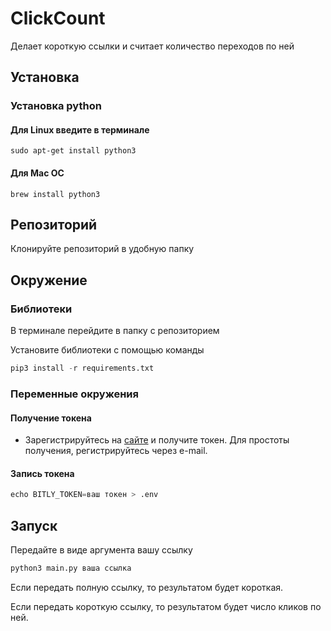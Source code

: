 # ClickCount

Делает короткую ссылки и считает количество переходов по ней

## Установка 

### Установка python
   
#### Для Linux введите в терминале
```
sudo apt-get install python3
```
#### Для Mac OC
```
brew install python3
```
## Репозиторий
Клонируйте репозиторий в удобную папку

## Окружение

### Библиотеки

В терминале перейдите в папку с репозиторием

Установите библиотеки с помощью команды
```python 
pip3 install -r requirements.txt
```

### Переменные окружения 
#### Получение токена

* Зарегистрируйтесь на [сайте](https://app.bitly.com/Bn55hH2ctPw/bitlinks/3pg5ZpS/details) и получите токен. Для простоты получения, регистрируйтесь через e-mail.

#### Запись токена
```python
echo BITLY_TOKEN=ваш токен > .env
```
## Запуск 

Передайте в виде аргумента вашу ссылку
```python
python3 main.py ваша ссылка
```
Если передать полную ссылку, то результатом будет короткая. 

Если передать короткую ссылку, то результатом будет число кликов по ней. 